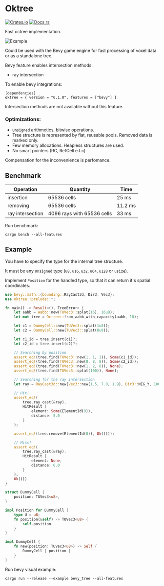 # Oktree

[![Crates.io](https://img.shields.io/crates/v/oktree.svg)](https://crates.io/crates/oktree)
[![Docs.rs](https://docs.rs/oktree/badge.svg)](https://docs.rs/oktree)

Fast octree implementation.

![Example](/assets/example.gif)

Could be used with the Bevy game engine for fast processing of voxel data or as a standalone tree.

Bevy feature enables intersection methods:

- ray intersection

To enable bevy integrations:

```
[dependencies]
oktree = { version = "0.1.0", features = ["bevy"] }
```

Intersection methods are not available without this feature.

### Optimizations:

- `Unsigned` arithmetics, bitwise operations.
- Tree structure is represented by flat, reusable pools. Removed data is marked only.
- Few memory allocations. Heapless structures are used.
- No smart pointers (RC, RefCell e.t.c)

Compensation for the inconvenience is perfomance.

## Benchmark

| Operation        | Quantity                   | Time    |
| ---------------- | -------------------------- | ------- |
| insertion        | 65536 cells                | 25 ms   |
| removing         | 65536 cells                | 11.2 ms |
| ray intersection | 4096 rays with 65536 cells | 33 ms   |

Run benchmark:

```
cargo bench --all-features
```

## Example

You have to specify the type for the internal tree structure.

It must be any `Unsigned` type (`u8`, `u16`, `u32`, `u64`, `u128` or `usize`).

Implement `Position` for the handled type, so that it can return it's spatial coordinates.

```rust
use bevy::math::{bounding::RayCast3d, Dir3, Vec3};
use oktree::prelude::*;

fn main() -> Result<(), TreeError> {
    let aabb = Aabb::new(TUVec3::splat(16), 16u8);
    let mut tree = Octree::from_aabb_with_capacity(aabb, 10);

    let c1 = DummyCell::new(TUVec3::splat(1u8));
    let c2 = DummyCell::new(TUVec3::splat(8u8));

    let c1_id = tree.insert(c1)?;
    let c2_id = tree.insert(c2)?;

    // Searching by position
    assert_eq!(tree.find(TUVec3::new(1, 1, 1)), Some(c1_id));
    assert_eq!(tree.find(TUVec3::new(8, 8, 8)), Some(c2_id));
    assert_eq!(tree.find(TUVec3::new(1, 2, 8)), None);
    assert_eq!(tree.find(TUVec3::splat(100)), None);

    // Searching for the ray intersection
    let ray = RayCast3d::new(Vec3::new(1.5, 7.0, 1.9), Dir3::NEG_Y, 100.0);

    // Hit!
    assert_eq!(
        tree.ray_cast(&ray),
        HitResult {
            element: Some(ElementId(0)),
            distance: 5.0
        }
    );

    assert_eq!(tree.remove(ElementId(0)), Ok(()));

    // Miss!
    assert_eq!(
        tree.ray_cast(&ray),
        HitResult {
            element: None,
            distance: 0.0
        }
    );
    Ok(())
}

struct DummyCell {
    position: TUVec3<u8>,
}

impl Position for DummyCell {
    type U = u8;
    fn position(&self) -> TUVec3<u8> {
        self.position
    }
}

impl DummyCell {
    fn new(position: TUVec3<u8>) -> Self {
        DummyCell { position }
    }
}
```

Run bevy visual example:

```
cargo run --release --example bevy_tree --all-features
```

